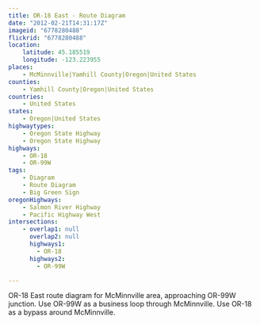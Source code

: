 ```yaml
---
title: OR-18 East - Route Diagram
date: "2012-02-21T14:31:17Z"
imageid: "6778280488"
flickrid: "6778280488"
location:
    latitude: 45.185519
    longitude: -123.223955
places:
    - McMinnville|Yamhill County|Oregon|United States
counties:
    - Yamhill County|Oregon|United States
countries:
    - United States
states:
    - Oregon|United States
highwaytypes:
    - Oregon State Highway
    - Oregon State Highway
highways:
    - OR-18
    - OR-99W
tags:
    - Diagram
    - Route Diagram
    - Big Green Sign
oregonHighways:
    - Salmon River Highway
    - Pacific Highway West
intersections:
    - overlap1: null
      overlap2: null
      highways1:
        - OR-18
      highways2:
        - OR-99W

---
```

OR-18 East route diagram for McMinnville area, approaching OR-99W junction.  Use OR-99W as a business loop through McMinnville.  Use OR-18 as a bypass around McMinnville.